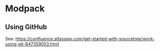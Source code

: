 # Modpack

## Using GitHub

See: https://confluence.atlassian.com/get-started-with-sourcetree/work-using-git-847359053.html

